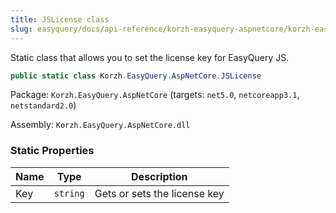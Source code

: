 ```yaml
---
title: JSLicense class
slug: easyquery/docs/api-reference/korzh-easyquery-aspnetcore/korzh-easyquery-aspnetcore-namespace/jslicense-class
---
```



Static class that allows you to set the license key for EasyQuery JS.
```csharp
public static class Korzh.EasyQuery.AspNetCore.JSLicense

```
Package: `Korzh.EasyQuery.AspNetCore` (targets: `net5.0`, `netcoreapp3.1`, `netstandard2.0`)

Assembly: `Korzh.EasyQuery.AspNetCore.dll`

### Static Properties

| Name | Type | Description | 
| --- | --- | --- | 
| Key | `string` | Gets or sets the license key |